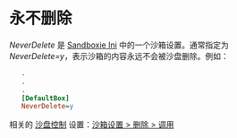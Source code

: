 # 永不删除

_NeverDelete_ 是 [Sandboxie Ini](SandboxieIni.md) 中的一个沙箱设置。通常指定为 _NeverDelete=y_，表示沙箱的内容永远不会被沙盘删除。例如：

```ini
   .
   .
   .
   [DefaultBox]
   NeverDelete=y
```

相关的 [沙盘控制](SandboxieControl.md) 设置：[沙箱设置 > 删除 > 调用](DeleteSettings.md#invocation)